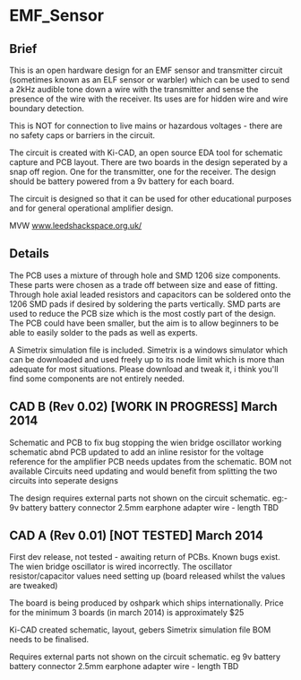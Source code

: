 EMF_Sensor
==========
Brief
-----
This is an open hardware design for an EMF sensor and transmitter circuit (sometimes known as an ELF sensor or warbler) which can be used to send a 2kHz audible tone down a wire with the transmitter and sense the presence of the wire with the receiver. Its uses are for hidden wire and wire boundary detection. 

This is NOT for connection to live mains or hazardous voltages - there are no safety caps or barriers in the circuit. 

The circuit is created with Ki-CAD, an open source EDA tool for schematic capture and PCB layout. There are two boards in the design seperated by a snap off region. One for the transmitter, one for the receiver. The design should be battery powered from a 9v battery for each board.

The circuit is designed so that it can be used for other educational purposes and for general operational amplifier design. 

MVW  www.leedshackspace.org.uk/

Details
-------
The PCB uses a mixture of through hole and SMD 1206 size components. These parts were chosen as a trade off between size and ease of fitting. Through hole axial leaded resistors and capacitors can be soldered onto the 1206 SMD pads if desired by soldering the parts vertically. SMD parts are used to reduce the PCB size which is the most costly part of the design. The PCB could have been smaller, but the aim is to allow beginners to be able to easily solder to the pads as well as experts. 

A Simetrix simulation file is included. Simetrix is a windows simulator which can be downloaded and used freely up to its node limit which is more than adequate for most situations. Please download and tweak it, i think you'll find some components are not entirely needed.


CAD B (Rev 0.02) [WORK IN PROGRESS] March 2014
-----------------------------
Schematic and PCB to fix bug stopping the wien bridge oscillator working
schematic abnd PCB updated to add an inline resistor for the voltage reference for the amplifier
PCB needs updates from the schematic. 
BOM not available
Circuits need updating and would benefit from splitting the two circuits into seperate designs

The design requires external parts not shown on the circuit schematic. eg:-
9v battery 
battery connector
2.5mm earphone adapter
wire - length TBD

CAD A (Rev 0.01) [NOT TESTED] March 2014
-----------------------------
First dev release, not tested - awaiting return of PCBs. 
Known bugs exist. 
The wien bridge oscillator is wired incorrectly.
The oscillator resistor/capacitor values need setting up (board released whilst the values are tweaked)

The board is being produced by oshpark which ships internationally. Price for the minimum 3 boards (in march 2014) is approximately $25

Ki-CAD created schematic, layout, gebers
Simetrix simulation file
BOM needs to be finalised.

Requires external parts not shown on the circuit schematic. eg
9v battery 
battery connector
2.5mm earphone adapter
wire - length TBD

